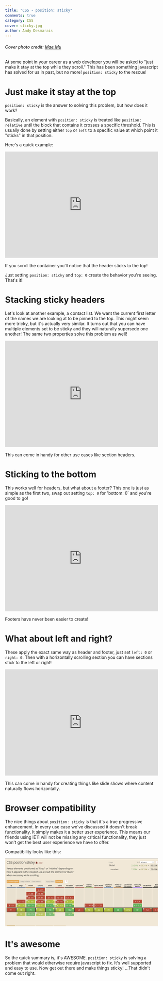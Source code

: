 ```yaml
---
title: "CSS - position: sticky"
comments: true
category: CSS
cover: sticky.jpg
author: Andy Desmarais
---
```


###### Cover photo credit: [Mae Mu](https://unsplash.com/@picoftasty)

At some point in your career as a web developer you will be asked to "just make it stay at the top while they scroll." This has been something javascript has solved for us in past, but no more! `position: sticky` to the rescue!

# Just make it stay at the top

`position: sticky` is the answer to solving this problem, but how does it work?

Basically, an element with `position: sticky` is treated like `position: relative` until the block that contains it crosses a specific threshold. This is usually done by setting either `top` or `left` to a specific value at which point it "sticks" in that position.

Here's a quick example:

<iframe height="350" style="width: 100%;" scrolling="no" title="Basic Position Sticky" src="https://codepen.io/terodox/embed/preview/BaymMVB?height=350&theme-id=dark&default-tab=result" frameborder="no" allowtransparency="true" allowfullscreen="true">
  See the Pen <a href='https://codepen.io/terodox/pen/BaymMVB'>Basic Position Sticky</a> by Andy Desmarais
  (<a href='https://codepen.io/terodox'>@terodox</a>) on <a href='https://codepen.io'>CodePen</a>.
</iframe>

If you scroll the container you'll notice that the header sticks to the top!

Just setting `position: sticky` and `top: 0` create the behavior you're seeing. That's it!

# Stacking sticky headers

Let's look at another example, a contact list. We want the current first letter of the names we are looking at to be pinned to the top. This might seem more tricky, but it's actually very similar. It turns out that you can have multiple elements set to be sticky and they will naturally supersede one another! The same two properties solve this problem as well!

<iframe height="350" style="width: 100%;" scrolling="no" title="Stacked Position Sticky" src="https://codepen.io/terodox/embed/preview/WNbXPar?height=350&theme-id=dark&default-tab=result" frameborder="no" allowtransparency="true" allowfullscreen="true">
  See the Pen <a href='https://codepen.io/terodox/pen/WNbXPar'>Stacked Position Sticky</a> by Andy Desmarais
  (<a href='https://codepen.io/terodox'>@terodox</a>) on <a href='https://codepen.io'>CodePen</a>.
</iframe>

This can come in handy for other use cases like section headers.

# Sticking to the bottom

This works well for headers, but what about a footer? This one is just as simple as the first two, swap out setting `top: 0` for 'bottom: 0` and you're good to go!

<iframe height="350" style="width: 100%;" scrolling="no" title="Sticky Footer" src="https://codepen.io/terodox/embed/preview/xxbPMez?height=350&theme-id=dark&default-tab=result" frameborder="no" allowtransparency="true" allowfullscreen="true">
  See the Pen <a href='https://codepen.io/terodox/pen/xxbPMez'>Sticky Footer</a> by Andy Desmarais
  (<a href='https://codepen.io/terodox'>@terodox</a>) on <a href='https://codepen.io'>CodePen</a>.
</iframe>

Footers have never been easier to create!

# What about left and right?

These apply the exact same way as header and footer, just set `left: 0` or `right: 0`. Then with a horizontally scrolling section you can have sections stick to the left or right!

<iframe height="350" style="width: 100%;" scrolling="no" title="Sticky Left and Right" src="https://codepen.io/terodox/embed/preview/abzVXgG?height=350&theme-id=dark&default-tab=result" frameborder="no" allowtransparency="true" allowfullscreen="true">
  See the Pen <a href='https://codepen.io/terodox/pen/abzVXgG'>Sticky Left and Right</a> by Andy Desmarais
  (<a href='https://codepen.io/terodox'>@terodox</a>) on <a href='https://codepen.io'>CodePen</a>.
</iframe>

This can come in handy for creating things like slide shows where content naturally flows horizontally.

# Browser compatibility

The nice things about `position: sticky` is that it's a true progressive enhancement. In every use case we've discussed it doesn't break functionality. It simply makes it a better user experience. This means our friends using IE11 will not be missing any critical functionality, they just won't get the best user experience we have to offer.

Compatibility looks like this:

![Compatibility table from caniuse.com](compatibility.png)

# It's awesome

So the quick summary is, it's AWESOME. `position: sticky` is solving a problem that would otherwise require javascript to fix.  It's well supported and easy to use. Now get out there and make things sticky! ...That didn't come out right.
